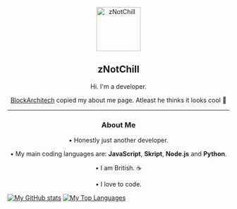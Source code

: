 <p align="center">
 <img width="100px" src="https://visage.surgeplay.com/bust/512/71a5c270acb04559aee7c098cfb39d56"  align="center" alt="zNotChill" />
 <h2 align="center">zNotChill</h2>
 <p align="center">Hi. I'm a developer.</p>
 <p align="center">
  <a align="center" href="https://github.com/BlockArchitech">BlockArchitech</a> copied my about me page. Atleast he thinks it looks cool 🤷
 </p>
 <hr>
 <p align="center">
   <strong><h3 align="center">About Me</h3></strong>
   <p align="center">• Honestly just another developer.</p>
   <p align="center">• My main coding languages are: <strong>JavaScript</strong>, <strong>Skript</strong>, <strong>Node.js</strong> and <strong>Python</strong>.</p>
   <p align="center">• I am British. ☕</p>
   <p align="center">• I love to code.</p>
 </p>
</p>

[![My GitHub stats](https://github-readme-stats.vercel.app/api?username=zNotChill&show_icons=true&theme=tokyonight)](https://github.com/anuraghazra/github-readme-stats)
[![My Top Languages](https://github-readme-stats.vercel.app/api/top-langs/?username=zNotChill&show_icons=true&theme=tokyonight)](https://github.com/anuraghazra/github-readme-stats)
